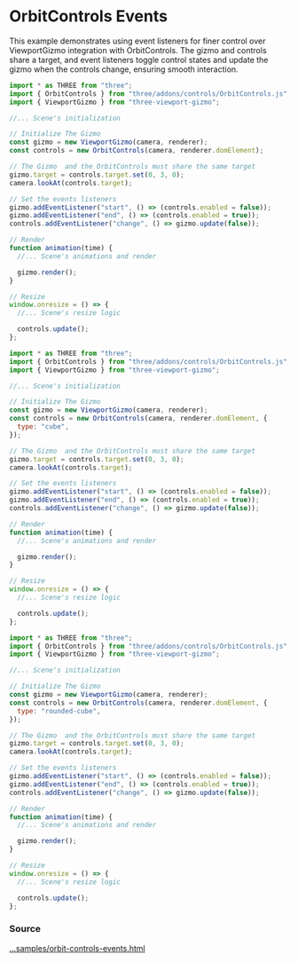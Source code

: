 <script setup lang="ts">
const type = new URLSearchParams(window.location.search).get("type") || "sphere";
</script>

# OrbitControls Events

<IframeContainer :url="`orbit-controls-events.html?type=${type}`" />

This example demonstrates using event listeners for finer control over ViewportGizmo integration with OrbitControls. The gizmo and controls share a target, and event listeners toggle control states and update the gizmo when the controls change, ensuring smooth interaction.

<div v-if="type === 'cube'">

```js
import * as THREE from "three";
import { OrbitControls } from "three/addons/controls/OrbitControls.js";
import { ViewportGizmo } from "three-viewport-gizmo";

//... Scene's initialization

// Initialize The Gizmo
const gizmo = new ViewportGizmo(camera, renderer);
const controls = new OrbitControls(camera, renderer.domElement);

// The Gizmo  and the OrbitControls must share the same target
gizmo.target = controls.target.set(0, 3, 0);
camera.lookAt(controls.target);

// Set the events listeners
gizmo.addEventListener("start", () => (controls.enabled = false));
gizmo.addEventListener("end", () => (controls.enabled = true));
controls.addEventListener("change", () => gizmo.update(false));

// Render
function animation(time) {
  //... Scene's animations and render

  gizmo.render();
}

// Resize
window.onresize = () => {
  //... Scene's resize logic

  controls.update();
};
```

</div>

<div v-else-if="type === `cube`">

```js
import * as THREE from "three";
import { OrbitControls } from "three/addons/controls/OrbitControls.js";
import { ViewportGizmo } from "three-viewport-gizmo";

//... Scene's initialization

// Initialize The Gizmo
const gizmo = new ViewportGizmo(camera, renderer);
const controls = new OrbitControls(camera, renderer.domElement, {
  type: "cube",
});

// The Gizmo  and the OrbitControls must share the same target
gizmo.target = controls.target.set(0, 3, 0);
camera.lookAt(controls.target);

// Set the events listeners
gizmo.addEventListener("start", () => (controls.enabled = false));
gizmo.addEventListener("end", () => (controls.enabled = true));
controls.addEventListener("change", () => gizmo.update(false));

// Render
function animation(time) {
  //... Scene's animations and render

  gizmo.render();
}

// Resize
window.onresize = () => {
  //... Scene's resize logic

  controls.update();
};
```

</div>

<div v-else-if="type === `rounded-cube`">

```js
import * as THREE from "three";
import { OrbitControls } from "three/addons/controls/OrbitControls.js";
import { ViewportGizmo } from "three-viewport-gizmo";

//... Scene's initialization

// Initialize The Gizmo
const gizmo = new ViewportGizmo(camera, renderer);
const controls = new OrbitControls(camera, renderer.domElement, {
  type: "rounded-cube",
});

// The Gizmo  and the OrbitControls must share the same target
gizmo.target = controls.target.set(0, 3, 0);
camera.lookAt(controls.target);

// Set the events listeners
gizmo.addEventListener("start", () => (controls.enabled = false));
gizmo.addEventListener("end", () => (controls.enabled = true));
controls.addEventListener("change", () => gizmo.update(false));

// Render
function animation(time) {
  //... Scene's animations and render

  gizmo.render();
}

// Resize
window.onresize = () => {
  //... Scene's resize logic

  controls.update();
};
```

</div>

### Source

[...samples/orbit-controls-events.html](https://github.com/Fennec-hub/three-viewport-gizmo/blob/main/docs/public/samples/orbit-controls-events.html)
